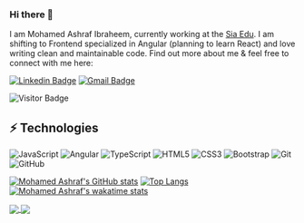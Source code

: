 ### Hi there 👋

I am Mohamed Ashraf Ibraheem, currently working at the [Sia Edu](https://www.sia-world.com/). I am shifting to Frontend specialized in Angular (planning to learn React) and love writing clean and maintainable code. Find out more about me & feel free to connect with me here:

[![Linkedin Badge](https://img.shields.io/badge/-Mohamed-blue?style=flat-square&logo=Linkedin&logoColor=white&link=https://www.linkedin.com/in/mohamedashrafibraheem/)](https://www.linkedin.com/in/mohamedashrafibraheem/)
[![Gmail Badge](https://img.shields.io/badge/-MohamedAshrafIbraheem@gmail.com-c14438?style=flat-square&logo=Gmail&logoColor=white&link=mailto:mohamedashrafibraheem@gmail.com)](mailto:mohamedashrafibraheem@gmail.com)

![Visitor Badge](https://visitor-badge.laobi.icu/badge?page_id=mohamedashrafibraheem97.mohamedashrafibraheem97)


## ⚡ Technologies

![JavaScript](https://img.shields.io/badge/-JavaScript-black?style=flat-square&logo=javascript)
![Angular](https://img.shields.io/badge/-Angular-red?style=flat-square&logo=angular)
![TypeScript](https://img.shields.io/badge/-TypeScript-black?style=flat-square&logo=typescript)
![HTML5](https://img.shields.io/badge/-HTML5-E34F26?style=flat-square&logo=html5&logoColor=white)
![CSS3](https://img.shields.io/badge/-CSS3-1572B6?style=flat-square&logo=css3)
![Bootstrap](https://img.shields.io/badge/-Bootstrap-563D7C?style=flat-square&logo=bootstrap)
![Git](https://img.shields.io/badge/-Git-black?style=flat-square&logo=git)
![GitHub](https://img.shields.io/badge/-GitHub-181717?style=flat-square&logo=github)

[![Mohamed Ashraf's GitHub stats](https://github-readme-stats.vercel.app/api?username=mohamedashrafibraheem97)](https://github.com/mohamedashrafibraheem97/github-readme-stats&show_icons=true&theme=dracula)
[![Top Langs](https://github-readme-stats.vercel.app/api/top-langs/?username=mohamedashrafibraheem97)](https://github.com/mohamedashrafibraheem97/github-readme-stats&exclude_repo=blogat,SuppliersApp,CMS,VirtualGym,Vidly,buyersStation)
[![Mohamed Ashraf's wakatime stats](https://github-readme-stats.vercel.app/api/wakatime?username=mohamedashrafibraheem97)](https://github.com/mohamedashrafibraheem97/github-readme-stats)


<a href="https://github.com/anuraghazra/github-readme-stats">
  <img align="center" src="https://github-readme-stats.vercel.app/api/pin/?username=anuraghazra&repo=github-readme-stats" />
</a>
<a href="https://github.com/anuraghazra/convoychat">
  <img align="center" src="https://github-readme-stats.vercel.app/api/pin/?username=anuraghazra&repo=convoychat" />
</a>


<!--
**MohamedAshrafIbraheem97/MohamedAshrafIbraheem97** is a ✨ _special_ ✨ repository because its `README.md` (this file) appears on your GitHub profile.

Here are some ideas to get you started:

- 🔭 I’m currently working on Product Ownership
- 🌱 I’m currently learning Angular
- 👯 I’m looking to collaborate on Angular projects
- 🤔 I’m looking for help with ...
- 💬 Ask me about ...
- 📫 How to reach me: ...
- 😄 Pronouns: ...
- ⚡ Fun fact: ...
-->
